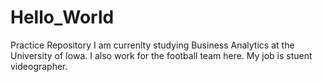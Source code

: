 # Hello_World
Practice Repository 
I am currenlty studying Business Analytics at the University of Iowa. I also work for the football team here. My job is stuent videographer. 
